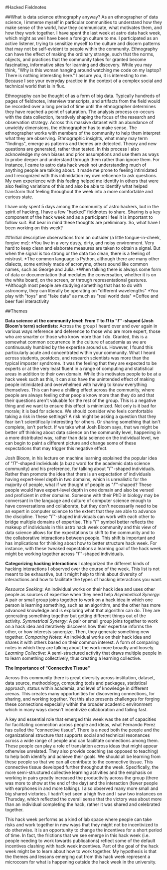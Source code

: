 #Hacked Fieldnotes

##What is data science ethnography anyway?
As an ethnographer of data science, I immerse myself in particular communities to understand how they make sense of the world, how they communicate, what motivates them, and how they work together. I have spent the last week at astro data hack week, which might as well have been a foreign culture to me.  I participated as an active listener, trying to sensitize myself to the culture and discern patterns that may not be self-evident to people within the community. Ethnography can have the effect of making the ordinary strange, such that the norms, objects, and practices that the community takes for granted become fascinating, informative sites for learning and discovery. While you may think, "Why is this woman hanging around watching me code on my laptop? There is nothing interesting here." I assure you, it is interesting to me. Because I see your everyday practice in the context of a complex social and technical world that is in flux. 

Ethnography can be thought of as a form of big data. Typically hundreds of pages of fieldnotes, interview transcripts, and artifacts from the field would be recorded over a long period of time until the ethnographer determines they have reached a point of saturation. The analysis process co-occurs with the data collection, iteratively shaping the focus of the research and observation strategy. Across this massive dataset with an abundance of unwieldy dimensions, the ethnographer has to make sense. The ethnographer works with members of the community to help them interpret what they are observing. Ethnographic insights, what many may term "findings", emerge as patterns and themes are detected. Theory and new questions are generated, rather than tested. In this process I also acknowledge my own biases and prior assumptions and use them as ways to probe deeper and understand through them rather than ignore them. For instance, I came to astro data hack week not understanding much of anything people are talking about. It made me prone to feeling intimidated and I recognized with this intimidation my own reticence to ask questions. My own experience with this feeling helped me identify in others that were also feeling variations of this and also be able to identify what helped transform that feeling throughout the week into a more comfortable and curious state. 

I have only spent 5 days among the community of astro hackers, but in the spirit of hacking, I have a few "hacked" fieldnotes to share. Sharing is a key component of the hack week and as a participant I feel it is important to follow suit. But bear in mind these thoughts are preliminary. So, what have I been working on this week?

##Initial descriptive observations from an outsider (a little tongue-in-cheek, forgive me):
	*You live in a very dusty, dirty, and noisy environment. Very hard to keep clean and elaborate measures are taken to obtain a signal. But when the signal is too strong or the data too clean, there is a feeling of mistrust. 
	*The common language is Python, although there are many other dialects, some entirely made of acronyms, others sound like common names, such as George and Julia.
	*When talking there is always some form of data or documentation that mediates the conversation, whether it is on the white board, on the screen, or through representational gestures.
	*Although most people are studying something that has to do with astronomy, they can literally be operating on "different wavelengths"
	*You play with "toys" and "fake data" as much as "real world data" 
	*Coffee and beer fuel interactivity

##Themes

**Data science at the community level: From  T to  $\Pi$ to "$\Gamma$"-shaped  (Josh Bloom's term) scientists:** 
Across the group I heard over and over again in various ways reference and deference to those who are more expert, those who are smarter or those who know more than I do. Granted, this is a somewhat common occurrence in the culture of academia as we are continuously humbled by the expertise around us. However, I found this particularly acute and concentrated within your community. What I heard across students, postdocs, and research scientists was more than the typical imposter syndrome. It was the feeling that they are expected to be experts or at the very least fluent in a range of computing and statistical areas in addition to their own domain. While this motivates people to be at a hack week such as this, it can also have the unintended effect of making people intimidated and overwhelmed with having to know everything themselves. This can have a chilling effect across the community, where people are always feeling other people know more than they do and that their questions aren't valuable for the rest of the group. This is a negative thing and we want to ensure this effect is minimized. Not only is it bad for morale; it is bad for science. We should consider who feels comfortable taking a risk in these settings? A risk might be asking a question that they fear isn't scientifically interesting for others. Or sharing something that isn't complete, isn't perfect. If we take what Josh Bloom says, that we might be better off thinking about data science on the community level, happening in a more distributed way, rather than data science on the individual level, we can begin to paint a different picture and change some of these expectations that may trigger this negative effect.

Josh Bloom, in his lecture on machine learning explained the popular idea of "$\Pi$"-shaped individuals (a buzz word for the academic data science community) and his preference, for talking about "$\Gamma$"-shaped individuals. Rather than promote the idea that there is an expectation of individuals having expert-level depth in two domains, which is unrealistic for the  majority of people, what if we thought of people as "$\Gamma$"-shaped? These people would have expert-level depth in one domain and also be versed and proficient in other domains. Someone with their PhD in biology may be conversant in the language and culture of computer science enough to have conversations and collaborate, but they don't necessarily need to be an expert in computer science to the extent that they are able to advance the discipline. These "$\Gamma$"-shaped individuals can work with each other to bridge multiple domains of expertise. This "$\Gamma$" symbol better reflects the makeup of individuals in this astro hack week community and this view of data science allows for the expectations to shift to the community and to the collaborative interactions between people. This shift  is important and has implications for thinking about how to better structure hack week. For instance, with these tweaked expectations a learning goal of the hack week might be working together across "$\Gamma$"-shaped individuals.

**Categorizing hacking interactions**
I categorized the different kinds of hacking interactions I observed over the course of the week. This list is not meant to be exhaustive, but it might help to think about diversity of interactions and how to facilitate the types of hacking interactions you want.

*Resource Seeking*: An individual works on their hack idea and uses other people as sources of expertise when they need help
*Asymmetical Synergy*: A pair or small group joins together to work on a hack idea in which one person is learning something, such as an algorithm, and the other has more advanced knowledge and is exploring what that algorithm can do. They are generating something together but getting different things out of the activity.
*Symmetrical Synergy*: A pair or small group joins together to work on a hack idea and iteratively discovers how their expertise informs the other, or how interests synergize.  Then, they generate something new together.
*Comparing Notes*: An individual works on their hack idea and shares it with others based on their common interest. A form of comparing notes in which they are talking about the work more broadly and loosely.
*Learning Collective*: A semi-structured activity that draws multiple people in to learn something collectively, thus creating a learning collective.

**The Importance of "Connective Tissue"** 

Across this community there is great diversity across institution, dataset, data source, methodology, computing tools and packages, statistical approach, status within academia, and level of knowledge in different arenas. This creates many opportunities for discovering connections, for sharing, and working together. Yet this also presents challenges for forging these connections especially within the broader academic environment which in many ways doesn't incentivize collaboration and failing fast. 

A key and essential role that emerged this week was the set of capacities for facilitating connection across people and ideas, what Fernando Perez has called the "connective tissue". There is a need both the people and the organizational structure that supports social and technical resonances across a wide range of people and can facilitate connections among them. These people can play a role of translation across ideas that might appear otherwise unrelated. They also provide coaching (as opposed to teaching) to help both identify and achieve their goals. We should all be learning from these people so that we can all contribute to the connective tissue. This connective tissue developed further throughout the week. Specifically, the more semi-structured collective learning activities and the emphasis on working in pairs greatly increased the productivity across the group (there was more to show at the end of the day) and the interaction (fewer people with earphones in and more talking). I also observed many more small and big shared victories. I hadn't yet seen a high five and I saw two instances on Thursday, which reflected the overall sense that the victory was about more than an individual completing the hack, rather it was shared and celebrated together.

This hack week performs as a kind of lab space where people can take risks and work together in new ways that they might not be incentivized to do otherwise. It is an opportunity to change the incentives for a short period of time. In fact, the frictions that we see emerge in this hack week (i.e. people needing to work towards publications) reflect some of the default incentives clashing with hack week incentives. Part of the goal of the hack week might be to learn about how to work together.
My hypothesis is that the themes and lessons emerging out from this hack week represent a microcosm for what is happening outside the hack week in the university.
